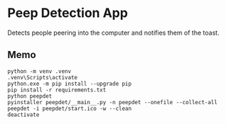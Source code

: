 # Peep Detection App

Detects people peering into the computer and notifies them of the toast.

## Memo

```
python -m venv .venv
.venv\Scripts\activate
python.exe -m pip install --upgrade pip
pip install -r requirements.txt
python peepdet
pyinstaller peepdet/__main__.py -n peepdet --onefile --collect-all peepdet -i peepdet/start.ico -w --clean
deactivate
```

